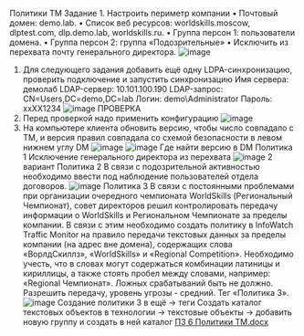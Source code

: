 Политики TM
Задание 1.
Настроить периметр компании
•	Почтовый домен: demo.lab.
•	Список веб ресурсов: worldskills.moscow, dlptest.com, dlp.demo.lab, worldskills.ru.
•	Группа персон 1: пользователи домена.
•	Группа персон 2: группа «Подозрительные»
•	Исключить из перехвата почту генерального директора.
![image](https://user-images.githubusercontent.com/83372679/211781086-6a0eda41-8bfe-4152-9871-25b9df1012d2.png)
1.	Для следующего задания добавить ещё одну LDPA-синхронизацию, проверить подключение и запустить синхронизацию
Имя сервера: демолаб
LDAP-сервер: 10.101.100.190
LDAP-запрос: CN=Users,DC=demo,DC=lab
Логин: demo\Administrator
Пароль: xxXX1234
![image](https://user-images.githubusercontent.com/83372679/211781118-9dc85327-b5ab-490a-b09a-ae1d25c0b9b9.png)
ПРОВЕРКА
2.	Перед проверкой надо применить конфигурацию
![image](https://user-images.githubusercontent.com/83372679/211781149-f7dcabc1-692e-4ca2-9e84-7fec47ab40c0.png)
3.	На компьютере клиента обновить версию, чтобы число совпадало с ТМ, и версия правил совпадала со схемой безопасности в левом нижнем углу DM
![image](https://user-images.githubusercontent.com/83372679/211781184-ea597802-bf03-4012-b5ce-f010741b6903.png)
![image](https://user-images.githubusercontent.com/83372679/211781202-5d2dad65-975d-4c22-aca0-2631f939dbba.png)
Где найти версию в DM
Политика 1
Исключение генерального директора из перехвата
![image](https://user-images.githubusercontent.com/83372679/211781252-7d81ebec-ea57-47e6-96dd-8e64e747dd2a.png)
2 вариант
Политика 2
В связи с подозрительной активностью необходимо ввести под наблюдение пользователей отдела договоров.
![image](https://user-images.githubusercontent.com/83372679/211781279-2e9d416b-4d4e-41dc-9d16-85b66fae8d7f.png)
Политика 3
В связи с постоянными проблемами при организации очередного чемпионата WorldSkills (Региональный Чемпионат), совет директоров решил контролировать передачу информации о WorldSkills и Региональном Чемпионате за пределы компании. 
В связи с этим необходимо создать политику в InfoWatch Traffic Monitor на правило передачи текстовых данных за пределы компании (на адрес вне домена), содержащих слова «ВорлдСкиллз», «WorldSkills» и «Regional Competition».
Необходимо учесть, что в словах могут содержаться комбинации латиницы и кириллицы, а также стоять пробел между словами, например: «Regional Чемпионат». Ложных срабатываний быть не должно.
Разрешить передачу, уровень угрозы - средний. Тег «Политика 3».
![image](https://user-images.githubusercontent.com/83372679/211781311-b9b33986-3623-46c2-84bb-d5db8deb8104.png)
Создание политики 3 в ещё -> теги
Создать каталог текстовых объектов в технологии -> текстовые объекты -> добавить новую группу и создать в ней каталог
[ПЗ 6 Политики TM.docx](https://github.com/Vendetta-com/Traffic-Monitor/files/10391358/6.TM.docx)


